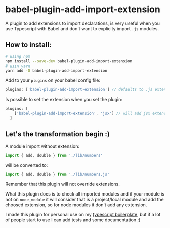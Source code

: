 # babel-plugin-add-import-extension
A plugin to add extensions to import declarations, is very useful when you use Typescript with Babel and don't want to explicity import `.js` modules.

## How to install:

```sh
# using npm
npm install --save-dev babel-plugin-add-import-extension
# usin yarn
yarn add -D babel-plugin-add-import-extension
```

Add to your `plugins` on your babel config file:
```js
plugins: ['babel-plugin-add-import-extension'] // defaults to .js extension
```
Is possible to set the extension when you set the plugin:
```js
plugins: [
    ['babel-plugin-add-import-extension', 'jsx'] // will add jsx extension
  ]
```
## Let's the transformation begin :)

A module import without extension:
```js
import { add, double } from './lib/numbers'
```
will be converted to:
```js
import { add, double } from './lib/numbers.js'
```

Remember that this plugin will not override extensions.

What this plugin does is to check all imported modules and if your module is not on `node_module` it will consider that is a project/local module and add the choosed extension, so for node modules it don't add any extension.

I made this plugin for personal use on my [typescript boilerplate](https://github.com/karlprieb/typescript-web-starter), but if a lot of people start to use I can add tests and some documentation ;)
